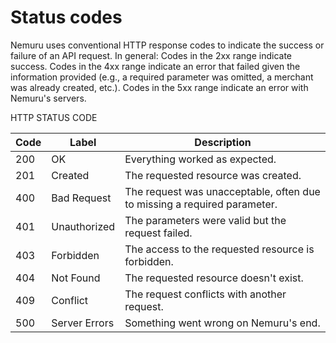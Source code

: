 # Status codes

Nemuru uses conventional HTTP response codes to indicate the success or failure of an API request. In general: Codes in the 2xx range indicate success. Codes in the 4xx range indicate an error that failed given the information provided (e.g., a required parameter was omitted, a merchant was already created, etc.). Codes in the 5xx range indicate an error with Nemuru's servers.

HTTP STATUS CODE

Code | Label | Description
---------|----------|---------
 200 | OK | Everything worked as expected.
 201 | Created | The requested resource was created.
 400 | Bad Request | The request was unacceptable, often due to missing a required parameter.
 401 | Unauthorized | The parameters were valid but the request failed.
 403 | Forbidden | The access to the requested resource is forbidden.
 404 | Not Found | The requested resource doesn't exist.
 409 | Conflict | The request conflicts with another request.
 500 | Server Errors | Something went wrong on Nemuru's end.